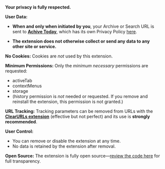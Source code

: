 **Your privacy is fully respected.**

**User Data:**

* **When and only when initiated by you**, your Archive or Search URL is sent to **[Achive Today](https://archive.today/)**, which has its own Privacy Policy [here](https://archive.today/faq#:~:text=Do%20you%20preserve%20archivers%27%20privacy%3F).  

* **The extension does not otherwise collect or send any data to any other site or service.**

**No Cookies:** Cookies are _not_ used by this extension.

**Minimum Permissions:** Only the _minimum necessary_ permissions are requested:

*   activeTab
*   contextMenus
*   storage
*   (history permission is _not_ needed or requested. If you remove and reinstall the extension, this permission is not granted.)

**URL Tracking:** Tracking parameters can be removed from URLs with the **[ClearURLs extension](https://addons.mozilla.org/en-US/firefox/addon/clearurls/)** (effective but not perfect) and its use is **strongly recommended**.

**User Control:**

* You can remove or disable the extension at any time.
* No data is retained by the extension after removal.

**Open Source:** The extension is fully open source—[review the code here](https://github.com/JNavas2/Archive-Page) for full transparency.